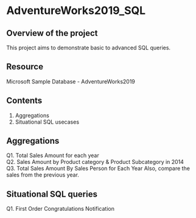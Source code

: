 # AdventureWorks2019_SQL
 
## Overview of the project
This project aims to demonstrate basic to advanced SQL queries.

## Resource
Microsoft Sample Database - AdventureWorks2019

## Contents
1. Aggregations
2. Situational SQL usecases

## Aggregations
Q1. Total Sales Amount for each year <br>
Q2. Sales Amount by Product category & Product Subcategory in 2014 <br>
Q3. Total Sales Amount By Sales Person for Each Year Also, compare the sales from the previous year. <br>

## Situational SQL queries
Q1. First Order Congratulations Notification 
